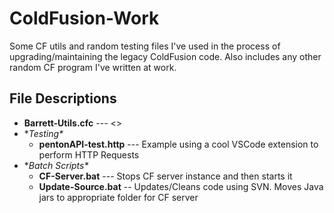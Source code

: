 # ColdFusion-Work
Some CF utils and random testing files I've used in the process of upgrading/maintaining the legacy ColdFusion code. Also includes any other random CF program I've written at work.

## File Descriptions

* **Barrett-Utils.cfc** --- <>
* **Testing\**
  * **pentonAPI-test.http**  --- Example using a cool VSCode extension to perform HTTP Requests
* **Batch Scripts\**
  * **CF-Server.bat**  --- Stops CF server instance and then starts it
  * **Update-Source.bat** -- Updates/Cleans code using SVN. Moves Java jars to appropriate folder for CF server
  
  

